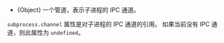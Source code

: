 <!-- YAML
added: v7.1.0
changes:
  - version: v14.0.0
    pr-url: https://github.com/nodejs/node/pull/30165
    description: The object no longer accidentally exposes native C++ bindings.
-->

* {Object} 一个管道，表示子进程的 IPC 通道。

`subprocess.channel` 属性是对子进程的 IPC 通道的引用。
如果当前没有 IPC 通道，则此属性为 `undefined`。

